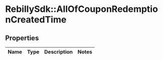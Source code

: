 # RebillySdk::AllOfCouponRedemptionCreatedTime

## Properties
Name | Type | Description | Notes
------------ | ------------- | ------------- | -------------

